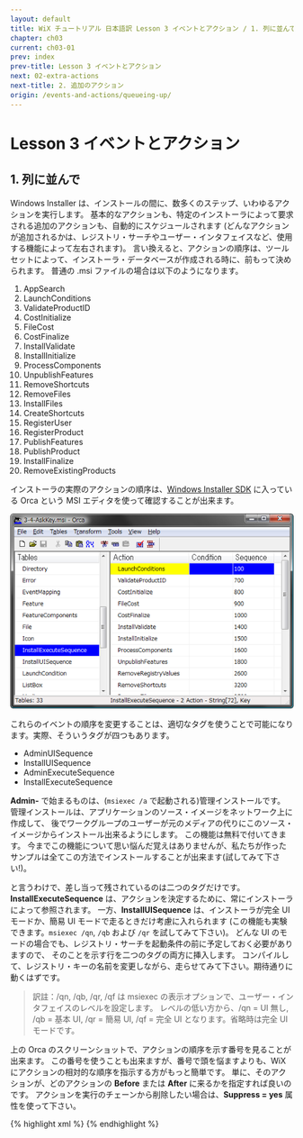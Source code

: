 ```yaml
---
layout: default
title: WiX チュートリアル 日本語訳 Lesson 3 イベントとアクション / 1. 列に並んで
chapter: ch03
current: ch03-01
prev: index
prev-title: Lesson 3 イベントとアクション
next: 02-extra-actions
next-title: 2. 追加のアクション
origin: /events-and-actions/queueing-up/
---
```

# Lesson 3 イベントとアクション

## 1. 列に並んで

Windows Installer は、インストールの間に、数多くのステップ、いわゆるアクションを実行します。
基本的なアクションも、特定のインストーラによって要求される追加のアクションも、自動的にスケジュールされます
(どんなアクションが追加されるかは、レジストリ・サーチやユーザー・インタフェイスなど、使用する機能によって左右されます)。
言い換えると、アクションの順序は、ツールセットによって、インストーラ・データベースが作成される時に、前もって決められます。
普通の .msi ファイルの場合は以下のようになります。

1. AppSearch
2. LaunchConditions
3. ValidateProductID
4. CostInitialize
5. FileCost
6. CostFinalize
7. InstallValidate
8. InstallInitialize
9. ProcessComponents
10. UnpublishFeatures
11. RemoveShortcuts
12. RemoveFiles
13. InstallFiles
14. CreateShortcuts
15. RegisterUser
16. RegisterProduct
17. PublishFeatures
18. PublishProduct
19. InstallFinalize
20. RemoveExistingProducts

インストーラの実際のアクションの順序は、[Windows Installer SDK](http://support.microsoft.com/kb/255905)
に入っている Orca という MSI エディタを使って確認することが出来ます。

![Orca screenshot](/images/orca.png)

これらのイベントの順序を変更することは、適切なタグを使うことで可能になります。実際、そういうタグが四つもあります。

- AdminUISequence
- InstallUISequence
- AdminExecuteSequence
- InstallExecuteSequence

**Admin-** で始まるものは、(`msiexec /a` で起動される)管理インストールです。
管理インストールは、アプリケーションのソース・イメージをネットワーク上に作成して、
後でワークグループのユーザーが元のメディアの代りにこのソース・イメージからインストール出来るようにします。
この機能は無料で付いてきます。
今までこの機能について思い悩んだ覚えはありませんが、私たちが作ったサンプルは全てこの方法でインストールすることが出来ます(試してみて下さい!)。

と言うわけで、差し当って残されているのは二つのタグだけです。
**InstallExecuteSequence** は、アクションを決定するために、常にインストーラによって参照されます。
一方、**InstallUISequence** は、インストーラが完全 UI モードか、簡易 UI モードで走るときだけ考慮に入れられます
(この機能も実験できます。`msiexec /qn`, `/qb` および `/qr` を試してみて下さい)。
どんな UI のモードの場合でも、レジストリ・サーチを起動条件の前に予定しておく必要がありますので、
そのことを示す行を二つのタグの両方に挿入します。
コンパイルして、レジストリ・キーの名前を変更しながら、走らせてみて下さい。期待通りに動くはずです。

> 訳註：/qn, /qb, /qr, /qf は msiexec の表示オプションで、ユーザー・インタフェイスのレベルを設定します。
> レベルの低い方から、/qn = UI 無し, /qb = 基本 UI, /qr = 簡易 UI, /qf = 完全 UI となります。省略時は完全 UI モードです。

上の Orca のスクリーンショットで、アクションの順序を示す番号を見ることが出来ます。
この番号を使うことも出来ますが、番号で頭を悩ますよりも、WiX にアクションの相対的な順序を指示する方がもっと簡単です。
単に、そのアクションが、どのアクションの **Before** または **After** に来るかを指定すれば良いのです。
アクションを実行のチェーンから削除したい場合は、**Suppress = yes** 属性を使って下さい。

{% highlight xml %}
<InstallExecuteSequence>
  <LaunchConditions After='AppSearch' />
  <RemoveExistingProducts After='InstallFinalize' />
</InstallExecuteSequence>
{% endhighlight %}
